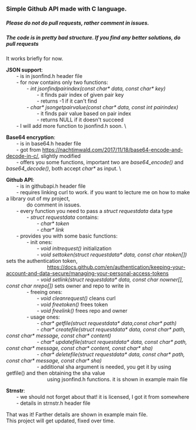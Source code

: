 ### Simple Github API made with C language.
##### _Please do not do pull requests, rather comment in issues._
##### _The code is in pretty bad structure. If you find any better solutions, do pull requests_

It works briefly for now.


**JSON support**: \
  - is in jsonfind.h header file \
  - for now contains only two functions: \
    - _int jsonfindpairindex(const char* data, const char* key)_ \
      - it finds pair index of given pair key \
      - returns -1 if it can't find \
    - _char* jsongetpairvalue(const char* data, const int pairindex)_ \
      - it finds pair value based on pair index \
      - returns NULL if it doesn't succeed \
  - I will add more function to jsonfind.h soon. \

**Base64 encryption**: \
  - is in base64.h header file \
  - got from https://nachtimwald.com/2017/11/18/base64-encode-and-decode-in-c/, slightly modified \
  - offers you some functions, important two are *base64_encode()* and *base64_decode()*, both accept _char*_ as input. \

**Github API**: \
  - is in githubapi.h header file \
  - requires linking curl to work. if you want to lecture me on how to make a library out of my project, \
    do comment in issues. \
  - every function you need to pass a _struct requestdata_ data type \
    - _struct requestdata_ contains: \
      - _char* token_ \
      - _char* link_ \
  - provides you with some basic functions: \
    - init ones: \
      - _void initrequest()_ initialization \
      - _void settoken(struct requestdata* data, const char ntoken[])_ sets the authentication token, \
        https://docs.github.com/en/authentication/keeping-your-account-and-data-secure/managing-your-personal-access-tokens \
      - _void setlink(struct requestdata* data, const char nowner[], const char nrepo[])_ sets owner and repo to write in \
    - freeing ones: \
      - _void cleanrequest()_ cleans curl \
      - _void freetoken()_ frees token \
      - _void freelink()_ frees repo and owner \
    - usage ones: \
      - _char* getfile(struct requestdata* data,const char* path)_ \
      - _char* createfile(struct requestdata* data, const char* path, const char* message, const char* content)_ \
      - _char* updatefile(struct requestdata* data, const char* path, const char* message, const char* content, const char* sha)_ \
      - _char* deletefile(struct requestdata* data, const char* path, const char* message, const char* sha)_ \
      - additional sha argument is needed, you get it by using getfile() and then obtaining the sha value \
        using jsonfind.h functions. it is shown in example main file

**Strnstr**: \
  - we should not forget about that! it is licensed, I got it from somewhere \
  - details in strnstr.h header file

That was it! Farther details are shown in example main file. \
This project will get updated, fixed over time.





